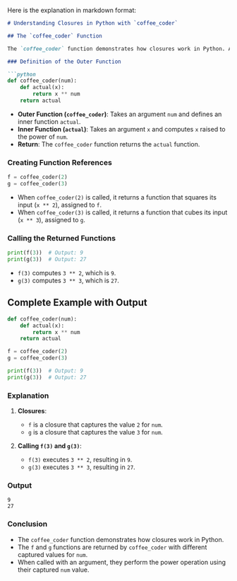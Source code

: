 Here is the explanation in markdown format:

```markdown
# Understanding Closures in Python with `coffee_coder`

## The `coffee_coder` Function

The `coffee_coder` function demonstrates how closures work in Python. A closure allows a function to remember the environment in which it was created.

### Definition of the Outer Function

```python
def coffee_coder(num):
    def actual(x):
        return x ** num
    return actual
```

- **Outer Function (`coffee_coder`)**: Takes an argument `num` and defines an inner function `actual`.
- **Inner Function (`actual`)**: Takes an argument `x` and computes `x` raised to the power of `num`.
- **Return**: The `coffee_coder` function returns the `actual` function.

### Creating Function References

```python
f = coffee_coder(2)
g = coffee_coder(3)
```

- When `coffee_coder(2)` is called, it returns a function that squares its input (`x ** 2`), assigned to `f`.
- When `coffee_coder(3)` is called, it returns a function that cubes its input (`x ** 3`), assigned to `g`.

### Calling the Returned Functions

```python
print(f(3))  # Output: 9
print(g(3))  # Output: 27
```

- `f(3)` computes `3 ** 2`, which is `9`.
- `g(3)` computes `3 ** 3`, which is `27`.

## Complete Example with Output

```python
def coffee_coder(num):
    def actual(x):
        return x ** num
    return actual

f = coffee_coder(2)
g = coffee_coder(3)

print(f(3))  # Output: 9
print(g(3))  # Output: 27
```

### Explanation

1. **Closures**:
   - `f` is a closure that captures the value `2` for `num`.
   - `g` is a closure that captures the value `3` for `num`.

2. **Calling `f(3)` and `g(3)`**:
   - `f(3)` executes `3 ** 2`, resulting in `9`.
   - `g(3)` executes `3 ** 3`, resulting in `27`.

### Output

```
9
27
```

### Conclusion

- The `coffee_coder` function demonstrates how closures work in Python.
- The `f` and `g` functions are returned by `coffee_coder` with different captured values for `num`.
- When called with an argument, they perform the power operation using their captured `num` value.
